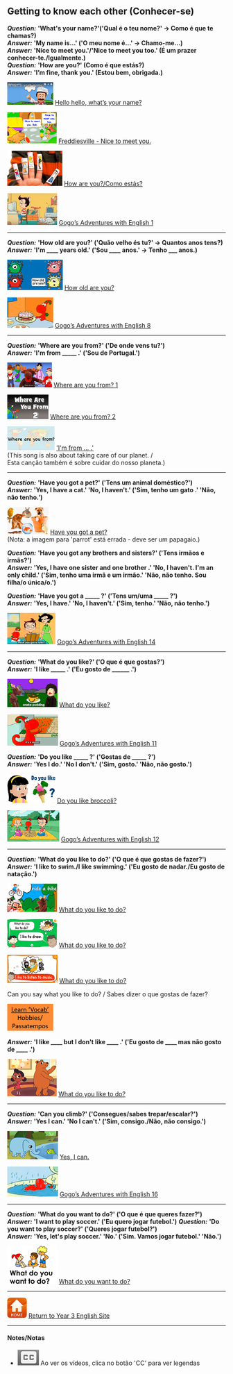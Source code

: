 ## Getting to know each other (Conhecer-se) 

***Question:*** **'What's your name?'('Qual é o teu nome?' -> Como é que te chamas?)**  
***Answer:*** **'My name is…' ('O meu nome é...' -> Chamo-me...)**  
***Answer:*** **'Nice to meet you.'/'Nice to meet you too.' (É um prazer conhecer-te./Igualmente.)**  
***Question:*** **'How are you?' (Como é que estás?)**  
***Answer:*** **'I’m fine, thank you.' (Estou bem, obrigada.)**

[![wyn](/images/wyn1.png)](https://www.youtube.com/watch?v=Uv1JkBL5728) [Hello hello, what’s your name?](https://www.youtube.com/watch?v=Uv1JkBL5728)

[![ntmy](/images/ntmy.PNG)](https://www.youtube.com/watch?v=rSwypHirUkM) [Freddiesville - Nice to meet you.](https://www.youtube.com/watch?v=rSwypHirUkM)

[![hays](/images/hays.PNG)](https://www.youtube.com/watch?v=LxhOv3KnfA8) [How are you?/Como estás?](https://www.youtube.com/watch?v=LxhOv3KnfA8) 

[![gae1](/images/gae1.PNG)](https://www.youtube.com/watch?v=9R5-W3bMX4E) [Gogo’s Adventures with English 1](https://www.youtube.com/watch?v=9R5-W3bMX4E)   

***

***Question:*** **'How old are you?' ('Quão velho és tu?' -> Quantos anos tens?)**  
***Answer:*** **'I'm ____ years old.' ('Sou ____ anos.' -> Tenho ___ anos.)**

[![hoay](/images/hoay.PNG)](https://www.youtube.com/watch?v=x2cI4ZgsYU4) [How old are you?](https://www.youtube.com/watch?v=x2cI4ZgsYU4) 

[![gae8](/images/gae8.PNG)](https://www.youtube.com/watch?v=sn4sp4YGz0E) [Gogo’s Adventures with English 8](https://www.youtube.com/watch?v=sn4sp4YGz0E) 

*** 

***Question:*** **'Where are you from?' ('De onde vens tu?')**  
***Answer:*** **'I'm from _____ .' ('Sou de Portugal.')**

[![wyf1](/images/wyf1.PNG)](https://www.youtube.com/watch?v=l6A2EFkjXq4) [Where are you from? 1](https://www.youtube.com/watch?v=l6A2EFkjXq4) 

[![wyf2](/images/wyf2.PNG)](https://www.youtube.com/watch?v=XfFCaTgsW-I) [Where are you from? 2](https://www.youtube.com/watch?v=XfFCaTgsW-I)

[![wyf3](/images/wyf3.PNG)](https://www.youtube.com/watch?v=Pf6jDODpZmU) ['I'm from ... .'](https://www.youtube.com/watch?v=Pf6jDODpZmU)   
(This song is also about taking care of our planet. /  
Esta canção também é sobre cuidar do nosso planeta.)

*** 

***Question:*** **'Have you got a pet?' ('Tens um animal doméstico?')**  
***Answer:*** **'Yes, I have a cat.' 'No, I haven't.' ('Sim, tenho um gato .' 'Não, não tenho.')**

<!--[![pet1](/images/pet1.PNG)](https://elt.oup.com/student/surprise/level2/songs/song5_1?cc=global&selLanguage=en)  ['Have you got a pet?'](https://elt.oup.com/student/surprise/level2/songs/song5_1?cc=global&selLanguage=en)

Point to the animals as you sing. / Aponta para os animais enquanto cantas.-->  

[![pet2](/images/pet2.PNG)](https://www.youtube.com/watch?v=6qh_qTOgkhY) [Have you got a pet?](https://www.youtube.com/watch?v=6qh_qTOgkhY)  
(Nota: a imagem para 'parrot' está errada - deve ser um papagaio.)  

***Question:*** **'Have you got any brothers and sisters?' ('Tens irmãos e irmãs?')**  
***Answer:*** **'Yes, I have one sister and one brother .' 'No, I haven't. I'm an only child.' ('Sim, tenho uma irmã e um irmão.' 'Não, não tenho. Sou filha/o única/o.')**

***Question:*** **'Have you got a _____ ?' ('Tens um/uma _____ ?')**  
***Answer:*** **'Yes, I have.' 'No, I haven't.' ('Sim, tenho.' 'Não, não tenho.')**  

[![gae14](/images/gae14.png)](https://www.youtube.com/watch?v=rv2MD18avok) [Gogo’s Adventures with English 14](https://www.youtube.com/watch?v=rv2MD18avok)

***

***Question:*** **'What do you like?' ('O que é que gostas?')**  
***Answer:*** **'I like _____ .' ('Eu gosto de ______ .')**

[![wdyl](/images/wdyl.png)](https://www.youtube.com/watch?v=aT9tORbbvsI) [What do you like?](https://www.youtube.com/watch?v=aT9tORbbvsI)

[![gae11](/images/gae11.png)](https://www.youtube.com/watch?v=03hrZ7W8PZI) [Gogo’s Adventures with English 11](https://www.youtube.com/watch?v=03hrZ7W8PZI)

***Question:*** **'Do you like _____ ?' ('Gostas de _____ ?')**  
***Answer:*** **'Yes I do.' 'No I don't.' ('Sim, gosto.' 'Não, não gosto.')**

[![dylike](/images/dylike.png)](https://www.youtube.com/watch?v=frN3nvhIHUk) [Do you like broccoli?](https://www.youtube.com/watch?v=frN3nvhIHUk)

[![gae12](/images/gae12.png)](https://www.youtube.com/watch?v=f-769il9yYQ) [Gogo’s Adventures with English 12](https://www.youtube.com/watch?v=f-769il9yYQ)

***

***Question:*** **'What do you like to do?' ('O que é que gostas de fazer?')**  
***Answer:*** **'I like to swim./I like swimming.' ('Eu gosto de nadar./Eu gosto de natação.')**

[![wdld1](/images/wdld1.png)](https://www.youtube.com/watch?v=tYNap8gVNK4) [What do you like to do?](https://www.youtube.com/watch?v=tYNap8gVNK4)

[![wdld3](/images/wdld3.png)](https://www.youtube.com/watch?v=gH89yUhIAV0) [What do you like to do?](https://www.youtube.com/watch?v=gH89yUhIAV0)

[![wdld4](/images/wdld4.png)](https://www.youtube.com/watch?v=OzrjgUrHuGc) [What do you like to do?](https://www.youtube.com/watch?v=OzrjgUrHuGc)

Can you say what you like to do? / Sabes dizer o que gostas de fazer?  

[![vchb](/images/vchb.PNG)](https://tangerina-pt.github.io/English/Hobbies_D)  

***Answer:*** **'I like ____ but I don't like ____ .' ('Eu gosto de ____ mas não gosto de ____ .')**

[![wdld2](/images/wdld2.png)](https://www.youtube.com/watch?v=nddRGDEKxA0) [What do you like to do?](https://www.youtube.com/watch?v=nddRGDEKxA0)

***

***Question:*** **'Can you climb?' ('Consegues/sabes trepar/escalar?')**  
***Answer:*** **'Yes I can.' 'No I can't.' ('Sim, consigo./Não, não consigo.')**

[![ican](/images/ican.png)](https://www.youtube.com/watch?v=_Ir0Mc6Qilo) [Yes, I can.](https://www.youtube.com/watch?v=_Ir0Mc6Qilo)

[![gae16](/images/gae16.png)](https://www.youtube.com/watch?v=IjbKkssHkJw) [Gogo’s Adventures with English 16](https://www.youtube.com/watch?v=IjbKkssHkJw)

***

***Question:*** **'What do you want to do?' ('O que é que queres fazer?')**  
***Answer:*** **'I want to play soccer.' ('Eu quero jogar futebol.')**
***Question:*** **'Do you want to play soccer?' ('Queres jogar futebol?')**  
***Answer:*** **'Yes, let's play soccer.' 'No.' ('Sim. Vamos jogar futebol.' 'Não.')**

[![wdwd1](/images/wdwd1.png)](https://www.youtube.com/watch?v=GSph7bc8k-4) [What do you want to do?](https://www.youtube.com/watch?v=GSph7bc8k-4)

***
[![home](/images/home.PNG)](https://tangerina-pt.github.io/English/Year3) [Return to Year 3 English Site](https://tangerina-pt.github.io/English/Year3)

***

#### Notes/Notas
* ![clocap](/images/clocap.png) Ao ver os vídeos, clica no botão 'CC' para ver legendas
